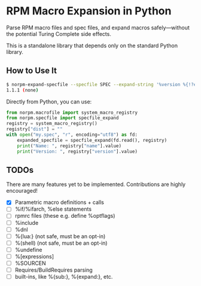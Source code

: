 RPM Macro Expansion in Python
=============================

Parse RPM macro files and spec files, and expand macros safely—without the
potential Turing Complete side effects.

This is a standalone library that depends only on the standard Python library.

How to Use It
-------------

```bash
$ norpm-expand-specfile --specfile SPEC --expand-string '%version %{!?epoch:(none)}'
1.1.1 (none)
```

Directly from Python, you can use:

```python
from norpm.macrofile import system_macro_registry
from norpm.specfile import specfile_expand
registry = system_macro_registry()
registry["dist"] = ""
with open("my.spec", "r", encoding="utf8") as fd:
    expanded_specfile = specfile_expand(fd.read(), registry)
    print("Name: ", registry["name"].value)
    print("Version: ", registry["version"].value)
```

TODOs
-----

There are many features yet to be implemented. Contributions are highly encouraged!

- [x] Parametric macro definitions + calls
- [ ] %if/%ifarch, %else statements
- [ ] rpmrc files (these e.g. define %optflags)
- [ ] %include
- [ ] %dnl
- [ ] %{lua:} (not safe, must be an opt-in)
- [ ] %(shell) (not safe, must be an opt-in)
- [ ] %undefine
- [ ] %[expressions]
- [ ] %SOURCEN
- [ ] Requires/BuildRequires parsing
- [ ] built-ins, like %{sub:}, %{expand:}, etc.

